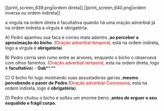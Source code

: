 

[[print_screen_639.png|ordem direta]]
[[print_screen_640.png|ordem inversa ou ordem indireta]]

a virgula na ordem direta é facultativa quando há uma oração adverbial
já na ordem indireta a virgula é obrigatória.

A) Pedro apanhou sua faca e correu mata adentro ,**ao perceber a aproximação do bicho**. (<span style="color:#ff0000">Oração adverbial temporal</span>, está na ordem indireta, logo a virgula é **obrigatória**)

B) Pedro corria sem rumo entre as árvores, enquanto o bicho o observava com olhos famintos. (<span style="color:#ff0000">Oração adverbial temporal</span>, esta na ordem direta, logo é **facultativo**) - **Gab****.**

C) O bicho foi logo mostrando suas assustadoras garras ,**mesmo percebendo o pavor de Pedro**.(<span style="color:#ff0000">Oração adverbial Concessiva</span>, esta na ordem indireta, logo é **obrigatória**).

D) Pedro chutou o bicho e soltou um enorme berro ,**antes de erguer o seu esquálido e frágil corpo.** 

